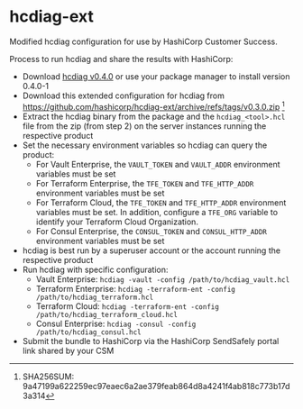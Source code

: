 # hcdiag-ext

Modified hcdiag configuration for use by HashiCorp Customer Success.

Process to run hcdiag and share the results with HashiCorp:

- Download [hcdiag v0.4.0](https://releases.hashicorp.com/hcdiag/0.4.0/) or use your package manager to install version 0.4.0-1
- Download this extended configuration for hcdiag from https://github.com/hashicorp/hcdiag-ext/archive/refs/tags/v0.3.0.zip [^1]
- Extract the hcdiag binary from the package and the `hcdiag_<tool>.hcl` file from the zip (from step 2) on the server instances running the respective product
- Set the necessary environment variables so hcdiag can query the product:
  - For Vault Enterprise, the `VAULT_TOKEN` and `VAULT_ADDR` environment variables must be set
  - For Terraform Enterprise, the `TFE_TOKEN` and `TFE_HTTP_ADDR` environment variables must be set
  - For Terraform Cloud, the `TFE_TOKEN` and `TFE_HTTP_ADDR` environment variables must be set. In addition, configure a `TFE_ORG` variable to identify your Terraform Cloud Organization.
  - For Consul Enterprise, the `CONSUL_TOKEN` and `CONSUL_HTTP_ADDR` environment variables must be set
- hcdiag is best run by a superuser account or the account running the respective product
- Run hcdiag with specific configuration:
  - Vault Enterprise: `hcdiag -vault -config /path/to/hcdiag_vault.hcl`
  - Terraform Enterprise: `hcdiag -terraform-ent -config /path/to/hcdiag_terraform.hcl`
  - Terraform Cloud: `hcdiag -terraform-ent -config /path/to/hcdiag_terraform_cloud.hcl`
  - Consul Enterprise: `hcdiag -consul -config /path/to/hcdiag_consul.hcl`
- Submit the bundle to HashiCorp via the HashiCorp SendSafely portal link shared by your CSM

[^1]: SHA256SUM: 9a47199a622259ec97eaec6a2ae379feab864d8a4241f4ab818c773b17d3a314
